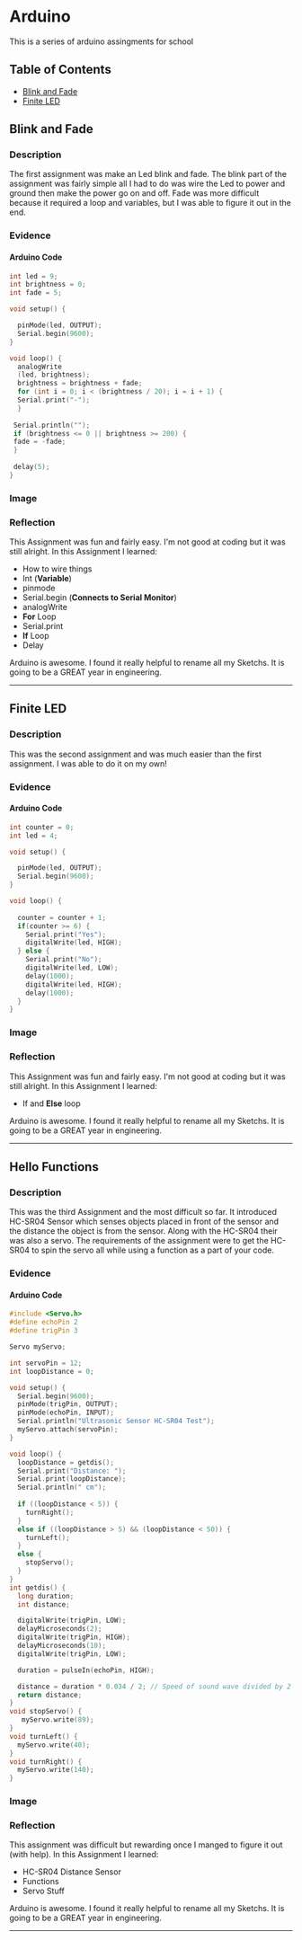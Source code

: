 # Arduino
This is a series of arduino assingments for school
## Table of Contents
* [Blink and Fade](#BlinkandFade)
* [Finite LED](#FiniteLED)

## Blink and Fade 

### Description

The first assignment was make an Led blink and fade. The blink part of the assignment was fairly simple all I had to do was wire the Led to power and ground then make the power go on and off. Fade was more difficult because it required a loop and variables, but I was able to figure it out in the end. 

### Evidence

#### Arduino Code

```C++
int led = 9;
int brightness = 0;
int fade = 5;

void setup() {

  pinMode(led, OUTPUT);
  Serial.begin(9600);
}

void loop() {
  analogWrite
  (led, brightness);
  brightness = brightness + fade;
  for (int i = 0; i < (brightness / 20); i = i + 1) {
  Serial.print("-");
  }
 
 Serial.println("");
 if (brightness <= 0 || brightness >= 200) {
 fade = -fade;
 }
 
 delay(5);
}
```

### Image

### Reflection

This Assignment was fun and fairly easy. I'm not good at coding but it was still alright. In this Assignment I learned:
* How to wire things
* Int (**Variable**)
* pinmode
* Serial.begin (**Connects to Serial Monitor**)
* analogWrite
* **For** Loop
* Serial.print
* **If** Loop
* Delay

Arduino is awesome. I found it really helpful to rename all my Sketchs.  It is going to be a GREAT year in engineering.

---

## Finite LED

### Description

This was the second assignment and was much easier than the first assignment. I was able to do it on my own! 

### Evidence

#### Arduino Code

```C++
int counter = 0;
int led = 4;

void setup() {

  pinMode(led, OUTPUT);
  Serial.begin(9600);
}

void loop() {
  
  counter = counter + 1;
  if(counter >= 6) {
    Serial.print("Yes");
    digitalWrite(led, HIGH);
  } else {
    Serial.print("No");
    digitalWrite(led, LOW);
    delay(1000);
    digitalWrite(led, HIGH);
    delay(1000);
  }
}
```
### Image

### Reflection

This Assignment was fun and fairly easy. I'm not good at coding but it was still alright. In this Assignment I learned:
* If and **Else** loop

Arduino is awesome. I found it really helpful to rename all my Sketchs.  It is going to be a GREAT year in engineering.

---

## Hello Functions 

### Description

This was the third Assignment and the most difficult so far. It introduced HC-SR04 Sensor which senses objects placed in front of the sensor and the distance the object is from the sensor. Along with the HC-SR04 their was also a servo. The requirements of the assignment were to get the HC-SR04 to spin the servo all while using a function as a part of your code. 

### Evidence

#### Arduino Code

```C++
#include <Servo.h>
#define echoPin 2
#define trigPin 3

Servo myServo;

int servoPin = 12;
int loopDistance = 0;

void setup() {
  Serial.begin(9600);
  pinMode(trigPin, OUTPUT);
  pinMode(echoPin, INPUT);
  Serial.println("Ultrasonic Sensor HC-SR04 Test");
  myServo.attach(servoPin);
}

void loop() {
  loopDistance = getdis();
  Serial.print("Distance: ");
  Serial.print(loopDistance);
  Serial.println(" cm");
  
  if ((loopDistance < 5)) {
    turnRight();
  }
  else if ((loopDistance > 5) && (loopDistance < 50)) {
    turnLeft();
  }
  else {
    stopServo();
  }
}
int getdis() {
  long duration;
  int distance;

  digitalWrite(trigPin, LOW);
  delayMicroseconds(2);
  digitalWrite(trigPin, HIGH);
  delayMicroseconds(10);
  digitalWrite(trigPin, LOW);

  duration = pulseIn(echoPin, HIGH);

  distance = duration * 0.034 / 2; // Speed of sound wave divided by 2 (go and back)
  return distance;
}
void stopServo() {
   myServo.write(89);
}
void turnLeft() {
  myServo.write(40);
}
void turnRight() {
  myServo.write(140);
}
```
### Image

### Reflection
This assignment was difficult but rewarding once I manged to figure it out (with help). In this Assignment I learned:
* HC-SR04 Distance Sensor
* Functions
* Servo Stuff

Arduino is awesome. I found it really helpful to rename all my Sketchs.  It is going to be a GREAT year in engineering.

---
